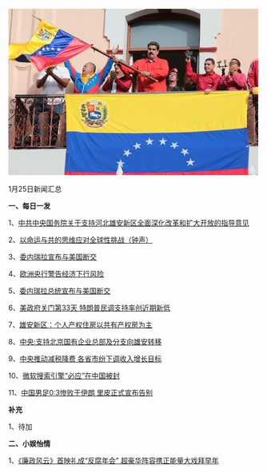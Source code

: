   ![01_01](.\01_25.jpg)

1月25日新闻汇总

**一、每日一发**

1、[中共中央国务院关于支持河北雄安新区全面深化改革和扩大开放的指导意见](http://paper.people.com.cn/rmrb/html/2019-01/25/nw.D110000renmrb_20190125_2-01.htm )

2、[以命运与共的思维应对全球性挑战（钟声）](http://paper.people.com.cn/rmrb/html/2019-01/25/nw.D110000renmrb_20190125_1-03.htm)

3、[委内瑞拉宣布与美国断交](http://paper.people.com.cn/rmrb/html/2019-01/25/nw.D110000renmrb_20190125_3-16.htm)

4、[欧洲央行警告经济下行风险](http://paper.people.com.cn/rmrb/html/2019-01/25/nw.D110000renmrb_20190125_6-16.htm)

5、[委内瑞拉总统宣布与美国断交](https://news.ifeng.com/c/7jiRJiKz0eu)

6、[美政府关门第33天 特朗普民调支持率创近期新低](https://news.163.com/19/0124/16/E6A2KST00001875O.html)

7、[雄安新区：个人产权住房以共有产权房为主](https://news.163.com/19/0124/18/E6ACINLT0001875N.html)

8、[中央:支持北京国有企业总部及分支向雄安转移](https://news.163.com/19/0124/18/E6ABMUN20001899O.html)

9、[中央推动减税降费 各省市纷下调收入增长目标](https://www.zaobao.com/finance/china/story20190125-9269566)

10、[微软搜索引擎“必应”在中国被封](https://www.zaobao.com/news/china/story20190125-926879)

11、[中国男足0:3惨败于伊朗 里皮正式宣布告别](https://www.zaobao.com/realtime/china/story20190125-926985)



**补充**

1、待加



**二、小娱怡情**

1、[《廉政风云》首映礼成“反腐年会” 超豪华阵容携正能量大戏拜早年](http://movie.67.com/scene/2019/01/24/936587.html)